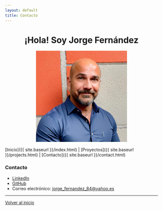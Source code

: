 ```yaml
---
layout: default
title: Contacto
---
```


<div align="center">

<h1>¡Hola! Soy Jorge Fernández</h1>


<img src="/assets/images/jorge_fernandez.jpg" alt="Foto de Jorge Fernández" width="300" height="auto">

</div>


[Inicio]({{ site.baseurl }}/index.html) | [Proyectos]({{ site.baseurl }}/projects.html) | [Contacto]({{ site.baseurl }}/contact.html)




### Contacto

- [LinkedIn](https://www.linkedin.com/in/joferte)
- [GitHub](https://github.com/joferte84)
- Correo electrónico: [jorge_fernandez_84@yahoo.es](mailto:jorge_fernandez_84@yahoo.es)

---

[Volver al inicio](index.html)